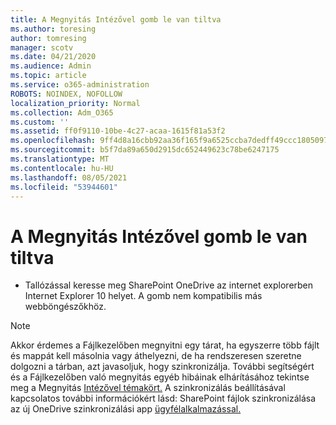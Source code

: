 ```yaml
---
title: A Megnyitás Intézővel gomb le van tiltva
ms.author: toresing
author: tomresing
manager: scotv
ms.date: 04/21/2020
ms.audience: Admin
ms.topic: article
ms.service: o365-administration
ROBOTS: NOINDEX, NOFOLLOW
localization_priority: Normal
ms.collection: Adm_O365
ms.custom: ''
ms.assetid: ff0f9110-10be-4c27-acaa-1615f81a53f2
ms.openlocfilehash: 9ff4d8a16cbb92aa36f165f9a6525ccba7dedff49ccc1805097206dbab43ce40
ms.sourcegitcommit: b5f7da89a650d2915dc652449623c78be6247175
ms.translationtype: MT
ms.contentlocale: hu-HU
ms.lasthandoff: 08/05/2021
ms.locfileid: "53944601"
---
```

# <a name="the-open-with-explorer-button-is-disabled"></a>A Megnyitás Intézővel gomb le van tiltva

- Tallózással keresse meg SharePoint OneDrive az internet explorerben Internet Explorer 10 helyet. A gomb nem kompatibilis más webböngészőkhöz.
    
> [!NOTE]
> Akkor érdemes a Fájlkezelőben megnyitni egy tárat, ha egyszerre több fájlt és mappát kell másolnia vagy áthelyezni, de ha rendszeresen szeretne dolgozni a tárban, azt javasoljuk, hogy szinkronizálja. További segítségért és a Fájlkezelőben való megnyitás egyéb hibáinak elhárításához tekintse meg a Megnyitás [Intézővel témakört.](https://go.microsoft.com/fwlink/?linkid=871665) A szinkronizálás beállításával kapcsolatos további információkért lásd: SharePoint fájlok szinkronizálása az új OneDrive szinkronizálási app [ügyfélalkalmazással.](https://go.microsoft.com/fwlink/?linkid=871666) 
  

